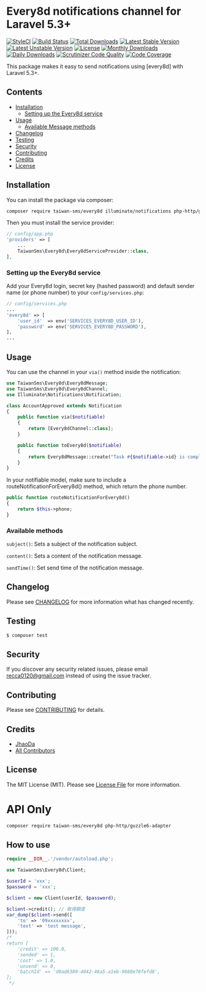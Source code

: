 # Every8d notifications channel for Laravel 5.3+

[![StyleCI](https://styleci.io/repos/83760327/shield?style=flat)](https://styleci.io/repos/83760327)
[![Build Status](https://travis-ci.org/taiwan-sms/every8d.svg)](https://travis-ci.org/taiwan-sms/every8d)
[![Total Downloads](https://poser.pugx.org/taiwan-sms/every8d/d/total.svg)](https://packagist.org/packages/taiwan-sms/every8d)
[![Latest Stable Version](https://poser.pugx.org/taiwan-sms/every8d/v/stable.svg)](https://packagist.org/packages/taiwan-sms/every8d)
[![Latest Unstable Version](https://poser.pugx.org/taiwan-sms/every8d/v/unstable.svg)](https://packagist.org/packages/taiwan-sms/every8d)
[![License](https://poser.pugx.org/taiwan-sms/every8d/license.svg)](https://packagist.org/packages/taiwan-sms/every8d)
[![Monthly Downloads](https://poser.pugx.org/taiwan-sms/every8d/d/monthly)](https://packagist.org/packages/taiwan-sms/every8d)
[![Daily Downloads](https://poser.pugx.org/taiwan-sms/every8d/d/daily)](https://packagist.org/packages/taiwan-sms/every8d)
[![Scrutinizer Code Quality](https://scrutinizer-ci.com/g/taiwan-sms/every8d/badges/quality-score.png?b=master)](https://scrutinizer-ci.com/g/taiwan-sms/every8d/?branch=master)
[![Code Coverage](https://scrutinizer-ci.com/g/taiwan-sms/every8d/badges/coverage.png?b=master)](https://scrutinizer-ci.com/g/taiwan-sms/every8d/?branch=master)

This package makes it easy to send notifications using [every8d] with Laravel 5.3+.

## Contents

- [Installation](#installation)
    - [Setting up the Every8d service](#setting-up-the-Every8d-service)
- [Usage](#usage)
    - [Available Message methods](#available-message-methods)
- [Changelog](#changelog)
- [Testing](#testing)
- [Security](#security)
- [Contributing](#contributing)
- [Credits](#credits)
- [License](#license)

## Installation

You can install the package via composer:

```bash
composer require taiwan-sms/every8d illuminate/notifications php-http/guzzle6-adapter
```

Then you must install the service provider:

```php
// config/app.php
'providers' => [
    ...
    TaiwanSms\Every8d\Every8dServiceProvider::class,
],
```

### Setting up the Every8d service

Add your Every8d login, secret key (hashed password) and default sender name (or phone number) to
your `config/services.php`:

```php
// config/services.php
...
'every8d' => [
    'user_id'  => env('SERVICES_EVERY8D_USER_ID'),
    'password' => env('SERVICES_EVERY8D_PASSWORD'),
],
...
```

## Usage

You can use the channel in your `via()` method inside the notification:

```php
use TaiwanSms\Every8d\Every8dMessage;
use TaiwanSms\Every8d\Every8dChannel;
use Illuminate\Notifications\Notification;

class AccountApproved extends Notification
{
    public function via($notifiable)
    {
        return [Every8dChannel::class];
    }

    public function toEvery8d($notifiable)
    {
        return Every8dMessage::create("Task #{$notifiable->id} is complete!");
    }
}
```

In your notifiable model, make sure to include a routeNotificationForEvery8d() method, which return the phone number.

```php
public function routeNotificationForEvery8d()
{
    return $this->phone;
}
```

### Available methods

`subject()`: Sets a subject of the notification subject.

`content()`: Sets a content of the notification message.

`sendTime()`: Set send time of the notification message.

## Changelog

Please see [CHANGELOG](CHANGELOG.md) for more information what has changed recently.

## Testing

``` bash
$ composer test
```

## Security

If you discover any security related issues, please email recca0120@gmail.com instead of using the issue tracker.

## Contributing

Please see [CONTRIBUTING](CONTRIBUTING.md) for details.

## Credits

- [JhaoDa](https://github.com/recca0120)
- [All Contributors](../../contributors)

## License

The MIT License (MIT). Please see [License File](LICENSE.md) for more information.

# API Only

```bash
composer require taiwan-sms/every8d php-http/guzzle6-adapter
```

## How to use

```php
require __DIR__.'/vendor/autoload.php';

use TaiwanSms\Every8d\Client;

$userId = 'xxx';
$password = 'xxx';

$client = new Client(userId, $password);

$client->credit(); // 取得額度
var_dump($client->send([
    'to' => '09xxxxxxxx',
    'text' => 'test message',
]));
/*
return [
    'credit' => 100.0,
    'sended' => 1,
    'cost' => 1.0,
    'unsend' => 0,
    'batchId' => 'd0ad6380-4842-46a5-a1eb-9888e78fefd8',
];
 */
```
